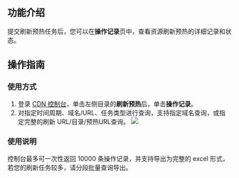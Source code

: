 ## 功能介绍

提交刷新预热任务后，您可以在**操作记录**页中，查看资源刷新预热的详细记录和状态。

## 操作指南
### 使用方式

1. 登录 <a href="https://console.cloud.tencent.com/cdn">CDN 控制台</a>，单击左侧目录的**刷新预热**后，单击**操作记录**。
2. 对指定时间周期、域名/URL、任务类型进行查询，支持指定域名查询，或指定完整的刷新 URL/目录/预热URL查询。
![](https://staticintl.cloudcachetci.com/yehe/backend-news/t6QT128_%E4%BC%81%E4%B8%9A%E5%BE%AE%E4%BF%A1%E6%88%AA%E5%9B%BE_20230224105641.png)

### 使用说明

控制台最多可一次性返回 10000 条操作记录，并支持导出为完整的 excel 形式，若您的刷新任务较多，请分段批量查询导出。
